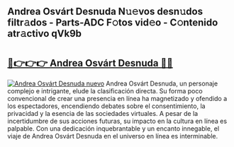 ## Andrea Osvárt Desnuda N𝚞𝚎vos desn𝚞dos filtr𝚊dos - Parts-ADC F𝚘tos vid𝚎o - C𝚘ntenido atr𝚊ctivo qVk9b

# <h2><a href="http://mb9vfk.tromn.icu/?c=Andrea+Osv%c3%a1rt+Desnuda">🔗👉👉👉 Andrea Osvárt Desnuda 🔗🔗</a></h2>

[![Andrea Osvárt Desnuda nuevo](https://i.imgur.com/pEAQMta.gif)](http://mb9vfk.tromn.icu/?c=Andrea+Osv%c3%a1rt+Desnuda)
Andrea Osvárt Desnuda, un personaje complejo e intrigante, elude la clasificación directa. Su forma poco convencional de crear una presencia en línea ha magnetizado y ofendido a los espectadores, encendiendo debates sobre el consentimiento, la privacidad y la esencia de las sociedades virtuales. A pesar de la incertidumbre de sus acciones futuras, su impacto en la cultura en línea es palpable. Con una dedicación inquebrantable y un encanto innegable, el viaje de Andrea Osvárt Desnuda en el universo en línea es interminable.
